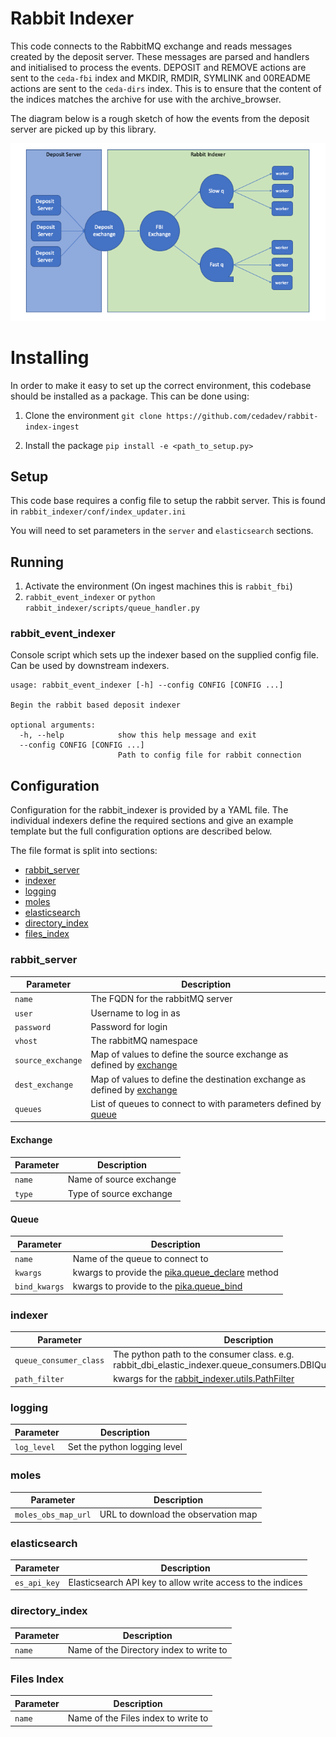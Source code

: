 # Rabbit Indexer

This code connects to the RabbitMQ exchange and reads messages created by the deposit server.
These messages are parsed and handlers and initialised to process the events.
DEPOSIT and REMOVE actions are sent to the `ceda-fbi` index and MKDIR, RMDIR, SYMLINK and 00README actions
are sent to the `ceda-dirs` index. 
This is to ensure that the content of the indices matches the archive for use with the archive_browser.

The diagram below is a rough sketch of how the events from the deposit server are picked up by this library.

![Service Diagram for Rabbit Indexer](docs/images/rabbit_indexer.png)

# Installing

In order to make it easy to set up the correct environment, this codebase should be installed as a package.
This can be done using:

1. Clone the environment `git clone https://github.com/cedadev/rabbit-index-ingest`

2. Install the package `pip install -e <path_to_setup.py>`


## Setup

This code base requires a config file to setup the rabbit server. This is found
in `rabbit_indexer/conf/index_updater.ini`

You will need to set parameters in the `server` and `elasticsearch` sections.

## Running

1. Activate the environment (On ingest machines this is `rabbit_fbi`)
2. `rabbit_event_indexer` or `python rabbit_indexer/scripts/queue_handler.py`

### rabbit_event_indexer

Console script which sets up the indexer based on the supplied
config file. Can be used by downstream indexers.

```
usage: rabbit_event_indexer [-h] --config CONFIG [CONFIG ...]

Begin the rabbit based deposit indexer

optional arguments:
  -h, --help            show this help message and exit
  --config CONFIG [CONFIG ...]
                        Path to config file for rabbit connection

```

## Configuration

Configuration for the rabbit_indexer is provided by a YAML file. The individual indexers
define the required sections and give an example template but the full configuration
options are described below.

The file format is split into sections:
- [rabbit_server](#rabbit_server)
- [indexer](#indexer)
- [logging](#logging)
- [moles](#moles)
- [elasticsearch](#elasticsearch)
- [directory_index](#directory-index)
- [files_index](#files-index)

### rabbit_server

| Parameter | Description |
|-----------|-------------|
| `name`                    | The FQDN for the rabbitMQ server |
| `user`                    | Username to log in as |
| `password`                | Password for login |
| `vhost`                   | The rabbitMQ namespace |
| `source_exchange`         | Map of values to define the source exchange as defined by [exchange](#exchange) |
| `dest_exchange`           | Map of values to define the destination exchange as defined by [exchange](#exchange) |
| `queues`                  | List of queues to connect to with parameters defined by [queue](#queue)|

#### Exchange

| Parameter | Description |
|-----------|-------------|
| `name` | Name of source exchange |
| `type` | Type of source exchange |

#### Queue

| Parameter | Description |
|-----------|-------------|
| `name`      | Name of the queue to connect to |
| `kwargs`    | kwargs to provide the [pika.queue_declare](https://pika.readthedocs.io/en/stable/modules/channel.html#pika.channel.Channel.queue_declare) method |
| `bind_kwargs` | kwargs to provide to the [pika.queue_bind](https://pika.readthedocs.io/en/stable/modules/channel.html#pika.channel.Channel.queue_bind)

### indexer

| Parameter | Description |
|-----------|-------------|
| `queue_consumer_class` | The python path to the consumer class. e.g. rabbit_dbi_elastic_indexer.queue_consumers.DBIQueueConsumer |
| `path_filter` | kwargs for the [rabbit_indexer.utils.PathFilter](rabbit_indexer/utils/path_tools.py#L235)  |

### logging
| Parameter | Description |
|-----------|-------------|
| `log_level` | Set the python logging level |

### moles
| Parameter | Description |
|-----------|-------------|
| `moles_obs_map_url` | URL to download the observation map |

### elasticsearch
| Parameter | Description |
|-----------|-------------|
| `es_api_key` | Elasticsearch API key to allow write access to the indices |

### directory_index
| Parameter | Description |
|-----------|-------------|
| `name` | Name of the Directory index to write to |

### Files Index
| Parameter | Description |
|-----------|-------------|
| `name` | Name of the Files index to write to |